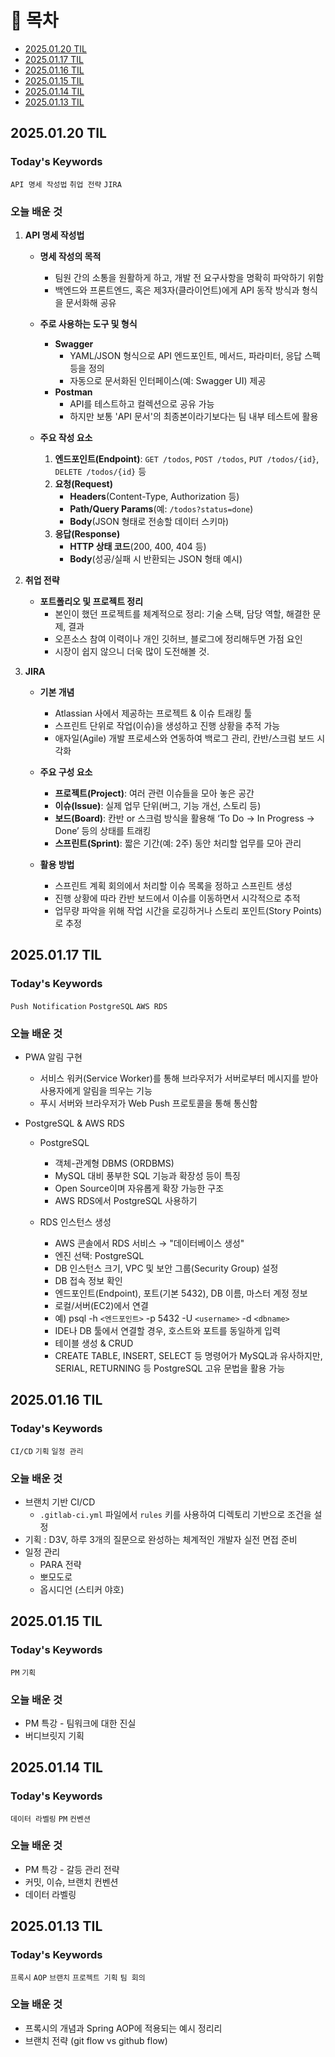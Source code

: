 # 📌 목차

- [2025.01.20 TIL](#20250120-til)
- [2025.01.17 TIL](#20250117-til)
- [2025.01.16 TIL](#20250116-til)
- [2025.01.15 TIL](#20250115-til)
- [2025.01.14 TIL](#20250114-til)
- [2025.01.13 TIL](#20250113-til)

## 2025.01.20 TIL

### Today's Keywords
`API 명세 작성법` `취업 전략` `JIRA`

### 오늘 배운 것
1. **API 명세 작성법**

   - **명세 작성의 목적**  
     - 팀원 간의 소통을 원활하게 하고, 개발 전 요구사항을 명확히 파악하기 위함  
     - 백엔드와 프론트엔드, 혹은 제3자(클라이언트)에게 API 동작 방식과 형식을 문서화해 공유

   - **주로 사용하는 도구 및 형식**
     - **Swagger**  
       - YAML/JSON 형식으로 API 엔드포인트, 메서드, 파라미터, 응답 스펙 등을 정의  
       - 자동으로 문서화된 인터페이스(예: Swagger UI) 제공
     - **Postman**  
       - API를 테스트하고 컬렉션으로 공유 가능  
       - 하지만 보통 'API 문서'의 최종본이라기보다는 팀 내부 테스트에 활용

   - **주요 작성 요소**
     1. **엔드포인트(Endpoint)**: `GET /todos`, `POST /todos`, `PUT /todos/{id}`, `DELETE /todos/{id}` 등  
     2. **요청(Request)**  
        - **Headers**(Content-Type, Authorization 등)  
        - **Path/Query Params**(예: `/todos?status=done`)  
        - **Body**(JSON 형태로 전송할 데이터 스키마)
     3. **응답(Response)**  
        - **HTTP 상태 코드**(200, 400, 404 등)  
        - **Body**(성공/실패 시 반환되는 JSON 형태 예시)

2. **취업 전략**

   - **포트폴리오 및 프로젝트 정리**  
     - 본인이 했던 프로젝트를 체계적으로 정리: 기술 스택, 담당 역할, 해결한 문제, 결과  
     - 오픈소스 참여 이력이나 개인 깃허브, 블로그에 정리해두면 가점 요인
     - 시장이 쉽지 않으니 더욱 많이 도전해볼 것.

3. **JIRA**

   - **기본 개념**  
     - Atlassian 사에서 제공하는 프로젝트 & 이슈 트래킹 툴  
     - 스프린트 단위로 작업(이슈)을 생성하고 진행 상황을 추적 가능  
     - 애자일(Agile) 개발 프로세스와 연동하여 백로그 관리, 칸반/스크럼 보드 시각화

   - **주요 구성 요소**  
     - **프로젝트(Project)**: 여러 관련 이슈들을 모아 놓은 공간  
     - **이슈(Issue)**: 실제 업무 단위(버그, 기능 개선, 스토리 등)  
     - **보드(Board)**: 칸반 or 스크럼 방식을 활용해 ‘To Do → In Progress → Done’ 등의 상태를 트래킹
     - **스프린트(Sprint)**: 짧은 기간(예: 2주) 동안 처리할 업무를 모아 관리

   - **활용 방법**  
     - 스프린트 계획 회의에서 처리할 이슈 목록을 정하고 스프린트 생성  
     - 진행 상황에 따라 칸반 보드에서 이슈를 이동하면서 시각적으로 추적  
     - 업무량 파악을 위해 작업 시간을 로깅하거나 스토리 포인트(Story Points)로 추정


## 2025.01.17 TIL

### Today's Keywords
`Push Notification` `PostgreSQL` `AWS RDS`

### 오늘 배운 것
- PWA 알림 구현
   - 서비스 워커(Service Worker)를 통해 브라우저가 서버로부터 메시지를 받아 사용자에게 알림을 띄우는 기능
  - 푸시 서버와 브라우저가 Web Push 프로토콜을 통해 통신함

- PostgreSQL & AWS RDS
  - PostgreSQL
    - 객체-관계형 DBMS (ORDBMS)
    - MySQL 대비 풍부한 SQL 기능과 확장성 등이 특징
    - Open Source이며 자유롭게 확장 가능한 구조
    - AWS RDS에서 PostgreSQL 사용하기

  - RDS 인스턴스 생성
    - AWS 콘솔에서 RDS 서비스 → "데이터베이스 생성"
    - 엔진 선택: PostgreSQL
    - DB 인스턴스 크기, VPC 및 보안 그룹(Security Group) 설정
    - DB 접속 정보 확인
    - 엔드포인트(Endpoint), 포트(기본 5432), DB 이름, 마스터 계정 정보
    - 로컬/서버(EC2)에서 연결
    - 예) psql -h `<엔드포인트>` -p 5432 -U `<username>` -d `<dbname>`
    - IDE나 DB 툴에서 연결할 경우, 호스트와 포트를 동일하게 입력
    - 테이블 생성 & CRUD
    - CREATE TABLE, INSERT, SELECT 등 명령어가 MySQL과 유사하지만, SERIAL, RETURNING 등 PostgreSQL 고유 문법을 활용 가능

## 2025.01.16 TIL

### Today's Keywords
`CI/CD` `기획` `일정 관리`

### 오늘 배운 것
- 브랜치 기반 CI/CD
  - `.gitlab-ci.yml` 파일에서 `rules` 키를 사용하여 디렉토리 기반으로 조건을 설정
- 기획 : D3V, 하루 3개의 질문으로 완성하는 체계적인 개발자 실전 면접 준비
- 일정 관리
  - PARA 전략
  - 뽀모도로
  - 옵시디언 (스티커 야호)
## 2025.01.15 TIL

### Today's Keywords
`PM` `기획`

### 오늘 배운 것
- PM 특강 - 팀워크에 대한 진실
- 버디브릿지 기획

## 2025.01.14 TIL

### Today's Keywords
`데이터 라벨링` `PM` `컨벤션`

### 오늘 배운 것
- PM 특강 - 갈등 관리 전략
- 커밋, 이슈, 브랜치 컨벤션
- 데이터 라벨링

## 2025.01.13 TIL

### Today's Keywords
`프록시` `AOP` `브랜치` `프로젝트 기획` `팀 회의`

### 오늘 배운 것
- 프록시의 개념과 Spring AOP에 적용되는 예시 정리리
- 브랜치 전략 (git flow vs github flow)
